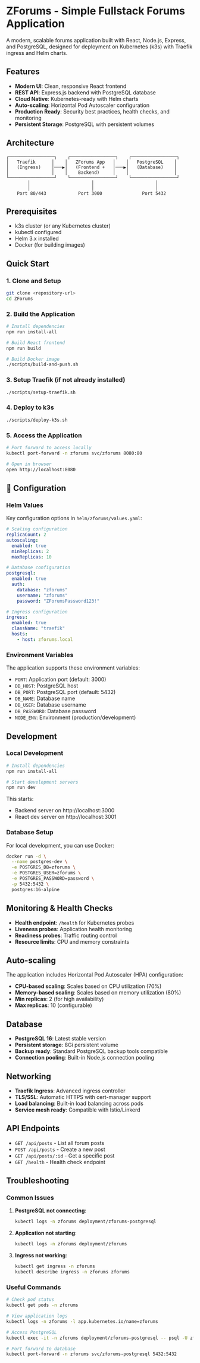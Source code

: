 #  ZForums - Simple Fullstack Forums Application

A modern, scalable forums application built with React, Node.js, Express, and PostgreSQL, designed for deployment on Kubernetes (k3s) with Traefik ingress and Helm charts.

##  Features

- **Modern UI**: Clean, responsive React frontend
- **REST API**: Express.js backend with PostgreSQL database
- **Cloud Native**: Kubernetes-ready with Helm charts
- **Auto-scaling**: Horizontal Pod Autoscaler configuration
- **Production Ready**: Security best practices, health checks, and monitoring
- **Persistent Storage**: PostgreSQL with persistent volumes

##  Architecture

```
┌─────────────────┐    ┌─────────────────┐    ┌─────────────────┐
│   Traefik      │    │   ZForums App   │    │   PostgreSQL    │
│   (Ingress)    │───▶│   (Frontend +   │───▶│   (Database)    │
│                │    │    Backend)     │    │                 │
└─────────────────┘    └─────────────────┘    └─────────────────┘
        │                       │                       │
        │                       │                       │
    Port 80/443            Port 3000               Port 5432
```

##  Prerequisites

- k3s cluster (or any Kubernetes cluster)
- kubectl configured
- Helm 3.x installed
- Docker (for building images)

## Quick Start

### 1. Clone and Setup

```bash
git clone <repository-url>
cd ZForums
```

### 2. Build the Application

```bash
# Install dependencies
npm run install-all

# Build React frontend
npm run build

# Build Docker image
./scripts/build-and-push.sh
```

### 3. Setup Traefik (if not already installed)

```bash
./scripts/setup-traefik.sh
```

### 4. Deploy to k3s

```bash
./scripts/deploy-k3s.sh
```

### 5. Access the Application

```bash
# Port forward to access locally
kubectl port-forward -n zforums svc/zforums 8080:80

# Open in browser
open http://localhost:8080
```

## 🔧 Configuration

### Helm Values

Key configuration options in `helm/zforums/values.yaml`:

```yaml
# Scaling configuration
replicaCount: 2
autoscaling:
  enabled: true
  minReplicas: 2
  maxReplicas: 10

# Database configuration
postgresql:
  enabled: true
  auth:
    database: "zforums"
    username: "zforums"
    password: "ZForumsPassword123!"

# Ingress configuration
ingress:
  enabled: true
  className: "traefik"
  hosts:
    - host: zforums.local
```

### Environment Variables

The application supports these environment variables:

- `PORT`: Application port (default: 3000)
- `DB_HOST`: PostgreSQL host
- `DB_PORT`: PostgreSQL port (default: 5432)
- `DB_NAME`: Database name
- `DB_USER`: Database username
- `DB_PASSWORD`: Database password
- `NODE_ENV`: Environment (production/development)

##  Development

### Local Development

```bash
# Install dependencies
npm run install-all

# Start development servers
npm run dev
```

This starts:
- Backend server on http://localhost:3000
- React dev server on http://localhost:3001

### Database Setup

For local development, you can use Docker:

```bash
docker run -d \
  --name postgres-dev \
  -e POSTGRES_DB=zforums \
  -e POSTGRES_USER=zforums \
  -e POSTGRES_PASSWORD=password \
  -p 5432:5432 \
  postgres:16-alpine
```

##  Monitoring & Health Checks

- **Health endpoint**: `/health` for Kubernetes probes
- **Liveness probes**: Application health monitoring
- **Readiness probes**: Traffic routing control
- **Resource limits**: CPU and memory constraints

##  Auto-scaling

The application includes Horizontal Pod Autoscaler (HPA) configuration:

- **CPU-based scaling**: Scales based on CPU utilization (70%)
- **Memory-based scaling**: Scales based on memory utilization (80%)
- **Min replicas**: 2 (for high availability)
- **Max replicas**: 10 (configurable)

##  Database

- **PostgreSQL 16**: Latest stable version
- **Persistent storage**: 8Gi persistent volume
- **Backup ready**: Standard PostgreSQL backup tools compatible
- **Connection pooling**: Built-in Node.js connection pooling

##  Networking

- **Traefik Ingress**: Advanced ingress controller
- **TLS/SSL**: Automatic HTTPS with cert-manager support
- **Load balancing**: Built-in load balancing across pods
- **Service mesh ready**: Compatible with Istio/Linkerd

##  API Endpoints

- `GET /api/posts` - List all forum posts
- `POST /api/posts` - Create a new post
- `GET /api/posts/:id` - Get a specific post
- `GET /health` - Health check endpoint

##  Troubleshooting

### Common Issues

1. **PostgreSQL not connecting**:
   ```bash
   kubectl logs -n zforums deployment/zforums-postgresql
   ```

2. **Application not starting**:
   ```bash
   kubectl logs -n zforums deployment/zforums
   ```

3. **Ingress not working**:
   ```bash
   kubectl get ingress -n zforums
   kubectl describe ingress -n zforums zforums
   ```

### Useful Commands

```bash
# Check pod status
kubectl get pods -n zforums

# View application logs
kubectl logs -n zforums -l app.kubernetes.io/name=zforums

# Access PostgreSQL
kubectl exec -it -n zforums deployment/zforums-postgresql -- psql -U zforums -d zforums

# Port forward to database
kubectl port-forward -n zforums svc/zforums-postgresql 5432:5432
```



